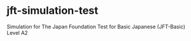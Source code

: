 # jft-simulation-test
Simulation for The Japan Foundation Test for Basic Japanese (JFT-Basic)  Level A2
